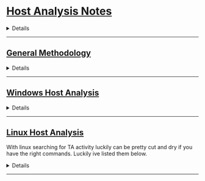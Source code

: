 # **<ins>Host Analysis Notes</ins>**
<details>

    [] Methodology
    [] Windows
        [] Detecting initial access
        [] Detecting Persistence
        [] Detecting Lateral Movement
        [] Detecting Communication
        [] Detecting PrivEsc
        [] Detecting Exfiltration

    [] Linux
        [] Detecting initial access
        [] Detecting Persistence
        [] Detecting Lateral Movement
        [] Detecting Communication
        [] Detecting PrivEsc
        [] Detecting Exfiltration
</details>

----------------------------------------------------------------------------
## **<ins>General Methodology</ins>**

<details>


</details>

----------------------------------------------------------------------------
## **<ins>Windows Host Analysis</ins>**

<details>

### **Increasing Visablilty and Host Logging**
Audit Policies
>Audit Policies are used to dictate which security related events are recorded. They can be used to record telemerty on activity like account logon events, Account Management, System events, Privilege use, And much more

```
[] 1. Launch Secpol.msc
[] 2. Local Policies > Audit Policies > enable auditing on all items
[] 3. Advanced Audit Policy Configuration > enable Auditing on all items
```
    
Process Visibility
>Increasing Process visability and enabling Process creation events to be recorded will allow for tracking of process creation and aid in the detection of TA activity.

```
[] 1. Launch Secpol.msc
[] 2. Security Settings > Advanced Audit Policy Configuration > System Audit Policies - Local Group Policy Object > Detailed Tracking.
[] 3. Audit Process Creation > Properties
[] 4. Select Config box, select Success, select Failure.
```

### **Tracking Processes**
```
Event Log / Name / Event ID
---------------------------------
Security / Process Creation / 4688

```
When Tracking down Processes the information i like to gather is below

```
[] 1. Who ran it:
[] 2. When did it run:
[] 3. What permissions did it run as:
[] 4. Where did it run From:
[] 5. What did it do:
```




<ins>Detect Me's</ins>

>Powershell to list all processes spawned and display unique Cmdline Args ran

```
$result = Get-WinEvent -FilterHashtable @{LogName="Security";Id=4688;StartTime = (Get-Date).AddDays(-7)} | ForEach-Object {
    $eventXml = ([xml]$_.ToXml()).Event
    $evt = [ordered]@{
        EventDate = [DateTime]$eventXml.System.TimeCreated.SystemTime
        Computer  = $eventXml.System.Computer
    }
    $eventXml.EventData.ChildNodes | ForEach-Object { $evt[$_.Name] = $_.'#text' }
    [PsCustomObject]$evt
}
$cmdCount = @()
Foreach($res in $result.CommandLine){
    $cmdCount += $res
}
$cmdCount | Sort-Object -unique
```

>Powershell to filter windows process creation for powershell instences running
```
Get-WinEvent -FilterHashtable @{
    LogName = 'Security'
    Id = 4688
    StartTime = (Get-Date).AddDays(-7)
} | Select TimeCreated,Id,Message -ExpandProperty Message | Select-String powershell
```

### **Detecting account manipulation**
```
Event Log / Name / Event ID / Scope
-----------------------------------------------
Security / Account Logon Faliure / 4625 / Local
Security / Account Logon Success / 4624 / Local



```


### **Detecting initial access**

### **Detecting Persistence**
    
### **Detecting Lateral Movement**
    
### **Detecting Communication**
    
### **Detecting PrivEsc**
    
### **Detecting Exfiltration**

### **Detecting Indicator Removal**

Detecting TA Actions to cover their tracks

```
Event Log / Name / Event ID / Scope
---------------------------------------------------------
Security / Security Event Log is Cleared / 1102 / Domain



``` 


Attackers will clear event logs to decrease the visabliity into actions they preformed.
Below are some methods to do it and may help in identification of these actions

Logs are stored on disk at the following location
```
C:\windows\System32\winevt\logs\
```
that being said the first method you could use if permissions allow is to straight delete that directory.

other cmdline and powershell methods to do so are listed below

>cmd

```
wevtutil cl system
wevtutil cl security
wevtutil cl application

```


<ins>Detect Me's</ins>

> Check to see if event logs where cleared.
```
Get-WinEvent -FilterHashtable @{
    LogName = 'Security'
    Id = 1102
    StartTime = (Get-Date).AddDays(-7)
}
```


### **Windows Memory Analysis**

**<ins>Capturing a full memory dump</ins>**

'''
[] Open FTK
[] File > Capture memory 
[] pick outpath and name
[] after capture open powershell
[] get-filehash -algorithm md5 .\memdump.mem
'''

**<ins>Capturing a process memory dump</ins>**

using procdump64:

'''
[] Open Powershell
[] .\procdump64.exe -ma lsass.exe C:\Dir\to\Save -accepteula
[] get-filehash -algorithm md5 C:\dir\to\save\proc.dmp
'''

**<ins>Capturing a Crash dump</ins>**

'''
[] win + r > sysdm.cpl 
[] Advanced tab > settings > startup and recovery
[] configure mem dump in system faliure > write debugging information > Active Memory Dump
'''


**<ins>Analysis with Volitility3</ins>**

Below is a checklist we can fill out as we go thru these steps to build a case on intrusions we find

**Vol Checklist**

'''
[] Grab Open Network Connections
    [] What are the open connections to out of the network?
    [] What are the open connections to other hosts on the network and do they make sense?
    [] Are there any non-windows binaries running creating connections out?
    
[] Grab the Process tree list
    [] Are there any non-windows binaries running?
    [] Are these non-windows binaries running from a user or tmp directory?
    [] What is the virtual memory address and PID of the process in question?

[] Grap File's in question
    [] from the information above are we finding any active files we can dig into?
    [] what is the hash of the file in question? 
    [] check virustotal for hash
'''




First we will need to load up the correct profile

'''vol -f .\mem.mem windows.info'''

From here we can start gatheing information on running Proccesses and open network connections

Listing Open network connections:

''' vol -f .\memory.dmp windows.netstat '''
            ** Then **
''' vol -f .\memory.dmp windows.netscan.NetScan '''

from here we can look at the ouput for non native windows binaries as a first check, deffinity want to pay attention to spelling for trying to hide in easy typos

after this we can start looking at proccesses running 

''' vol -f .\memory.dmp windows.pslist '''

            **Then**

''' vol -f .\memory.dmp windows.pstree '''

here we can start seeing the processes running that may also be connected to the netconnections, additionally were going to want to check and see where the binaries are running from.

from here we can start seeing what files we may have to dig into more.
in order to dig into a file we need its PID and virtual address so from the above process list we can pick thoes out and use them to provide as flags.

''' vol -f .\memory.dmp windows.dumpfiles --pid 4628 --virtaddr 0xca82b85325a0 '''

once we have the file lets grab the hash and provide that to virustotal as a quick check

'''get-filehash -algorithm SHA1 .\file_sus.exe'''

Now that we have the file lets start looking into what actions on objective where taken

To do this we can pull the cmdline histroy

'''vol -f .\memory.dmp windows.cmdline'''

from this we can use that previous PID to see what was ran when the processes started up.



</details>

----------------------------------------------------------------------------
## **<ins>Linux Host Analysis</ins>**
With linux searching for TA activity luckily can be pretty cut and dry if you have the right commands. Luckily ive listed them below.

<details>

### **Locating Processes and Network Connections**

>List all running processes

```
ps aux
```

>List all running processes running as a specific user

```
ps aux | grep root
```

Lets say we have a process we beleive is planted by the TA. We can start our investigation by using the ```lsof``` command this will give a list of all open files and can be provided the pid of the process we currently have in question

```
lsof -p 12345
```

After analyzing our output here we can now start looking into if network connections are made. in all honesty id really start here. if you can start by using internal to external network connections as a base list to start your querys on then its probably a fair bet since attackers need external to internal connection. This can also reveal more information like what ports are being used, is it a common port? does the port appear to change over time? how often is the process calling back? these are all things we should be able to discover from running and analyzing the below command

```
lsof -i -P -n
```

Looking at our output we can run through a list to help decide whats wonky and whats normal external connection. We can further widdle this list down by checking to see if the list we have has any known IP addresses in it (e.g IP associated to a package manager). If we where able to narrow that down now we can start looking into src and dest ports in use. Does this pairing make sense? do we have a high port to 443? might be indicative of a C2 plant. do we standard protocols being used over non traditional ports they are assigned?




---------------------------------------------------------------------------------------------

### **Detecting initial access**

With linux, the primary reason to have this server in the first place is most likely to
host a service for other systems. 

<ins>Web IA</ins>
With web as a initial access we first gotta know what service is installed as a web service.

We can look in the logging to see whats available.

```/var/log/```

if we start seeing things like ```/var/log/nginx``` or ```/var/log/apache2``` we should prob check there.


On that note. how do we detect funky traffic in these logs?


---------------------------------------------------------------------------------------------   

### **Detecting Persistence**

When detecting persistence on linux its layed out in a great way to create a running bash script to do it. Since linux everything is a file and persistence typically takes avantage of file reference and execution of contents we can make alil enumeration script to help us do this. first we need to understand common locations and what we want to grab out of them. 

>Common Persistence in linux

```
[] 1. Account Creation
[] 2. Cron Jobs
[] 3. Services
```
---------------------------------------------------------------------------------------------
**<ins>Account Creation</ins>**

When looking into account creation we can look into to the  ``` /var/log ``` directory
this directoy houses the  ``` /var/log/auth.log ``` file and from here we can grep for ```useradd``` or ```passwd``` commands run to check for account creation and minipulation

> checking for Account Creation
```
sudo cat /var/log/auth.log | grep useradd
```

>checking for Account Modification
```
sudo cat /var/log/auth.log | grep usermod
```
```
sudo cat /var/log/auth.log | grep useradd
```
```
sudo cat /var/log/auth.log | grep passwd
```

Next we can start seeing what shell this user logs in with

>checking spawn shell
```
sudo cat /etc/passwd
```
---------------------------------------------------------------------------------------------
**<ins>Cron Jobs</ins>**

Cron Jobs are pretty much the same as task scheduler in windows. these will run jobs on time based increment. these jobs can run commands or scripts that are referenced within the file.

>Location of Crontabs
```
User Crontabs:
/var/spool/cron/
/var/spool/cron/crontabs

System-wide Crontabs:
/etc/crontab
/etc/cron.d

```

When analyzing these we can just seach thru them and look for things like user cron jobs pointing to scripts in user dir's where we can then do some further reading on the script to see whats up.

---------------------------------------------------------------------------------------------
**<ins>Services</ins>**

The Reason services are ideal for attackers is for the fact they boot on startup and give you pretty granular control over longterm cover inside of a machine. Services are located inside the ```/etc/systemd/system/``` directory. To provide an example of how services can be used please see below

> Below is a sample service file
```
[Unit]
Description=Backup Manager
After=network.target

[Service]
ExecStart=/home/TA/.sus_proc
Restart=on-failure
User=nobody
Group=nogroup

[Install]
WantedBy=multi-user.target
```

above we can see a service file where on startup this badboy will kick off and launch a file from the TA's home directory. this file really can contain anything like a check to validte C2 beacon, backdoor acounts still active, a method of data exfil. so this is a really nice way to stay on target. the biggest downside to it is the fact its metioned here, to well known. None the less still a easy thing to check for 

>Example of how to pull every service file and grep the ExecStart locations
```
sudo cat /etc/systemd/system/* | grep ExecStart
```
This will give you some insight into what is being called and typically what sticks out is whats wrong.

Additional to this there are a few log locations we can check to see details of when/how its running

>syslogs
```
cat /var/log/syslog | grep .sus_proc
```
>journalctl
```
sudo journalctl -u .sus_proc
```


**<ins>Building a process tree</ins>**

with building a process tree out on a suspected file well want to follow the ppid of the process all the way up to pid 1

```

1. ausearch -i -x "<Command/file/text thats sus here>"
2. next record the starting location pid and the ppid
3. ausearch -i --pid <put previous pid here> 
4. record actions taken by the newly analyzed pid and the ppid
5. auseach -i --pid <new pid>
6. repeat.

```

---------------------------------------------------------------------------------------------

### **Detecting Lateral Movement**



----------------------------------------------------------------------------------------------  

### **Detecting Communication**



-----------------------------------------------------------------------------------------------

### **Detecting PrivEsc**


-----------------------------------------------------------------------------------------------

### **Detecting Exfiltration**

-----------------------------------------------------------------------------------------------

### **Memory Analysis**

The Goals with memory analysis is to capture the data that's lifetime is often very short. if captured when compromise is suspected then we can look into the specifics of what is occuring and give a deeper look into what the attacker may have achived.


**<ins>Volatile memory</ins>**
Volatile memory is anything that is not preserved after system restart/powerloss/ service restart. In addition to this memory has a hierarchy to what is preserved first and what is instantly over written.

```
CPU Registers
    |
    V
CPU Cache
    |
    V
RAM
    |
    V
Disk Storage

```

When Going through volatile memory analysis, specifically on RAM this is divided up inbetween two spaces. kernal space and user space.

User Space consists of process launched by the user or applications. each space is seperate to be protected from others.

kernal space is a reserve for the OS and low-level services that will manage resources like drivers and memory access.

**<ins>Collection Objectives/Focus of analysis</ins>**

there are diffrent types of memory dumps and basically just detail how verbose they are. we have '''Full Memory Dump''','''Process Dump''', and '''PageFile And Swap Analysis'''. in some cases you can also parse the systems hibernation file '''hiberfil.sys''' to extract RAM Contents. On linux the best tool to capture a memory image is
'''LiME (Linux Memory Extractor)'''

When Collecting a memory image where going to make sure we want to collect the following:

```
[] Running Processes
[] Open Network connections and ports
[] Logged-in users and recent commands
[] decrypted content, including encryption keys
[] injected code or fileless malware
```

Now the question arises, what should we look for in memory?

'''
[] Suspicious or malicious processes that are running without a corresponding file on disk
[] DLL injection where malicious code is injected into memory space of a legit process
[] process hollowing and the mem space that is replaces with malicious code
[] API hooking and the interception of a normal function call
[] rootkits in a kernel level space where 

'''

Timing on capture is obviously very important.

If you detect any of the following, capturing a mem_image is probably worth it:

'''
[] Lateral Movement
    -If we start detecting lateral movement we can look into   what processes are running and what cmdline args have been ran to get a good timeline. this will also expose what credentials have been used and what account to monitor more.

[] Fileless/In-Memory Malware
    this type of activity will give us a look into the processes housing the beacons, we can gather C2 Addresses and if it is an interperted language like PS/VBS/Bash we can see whats ran in plaintext
[] Evidence Destruction
    This will also reveal a timeline for us, focusing on what cmdline args where ran and what was deleted/ the method of deletion.

'''

**<ins>Capturing memory on linux</ins>**

full memory capture with **'''LiME'''**:

first we need to ensure LiME is installed
'''git clone https://github.com/504ensicsLabs/LiME.git'''

'''
[] 


'''



**<ins>Analysis with Volitility3</ins>**

First we will need to load up the correct profile

'''vol -f .\mem.mem banners'''

With in our '''volatility3\framework\constants\__init__.py''' file we need to replace the following '''REMOTE_ISF_URL = "https://raw.githubusercontent.com/leludo84/vol3-linux-profiles/main/banners-isf.json"'''

now that thats out the way...

**grabing bash history:**

'''
vol -f .\dump.mem linux.bash.Bash
'''

**Grabbing the hosts interfaces and addr's:**

'''
vol -f .\dump.mem linux.ip.Addr
'''

**Listing all open processes:**

'''
vol -f .\dump.mem linux.pslist.PsList
'''

**grabbing open files in processes:**

'''
vol -f .\dump.mem linux.lsof.Lsof
'''

**grabbing Open network connections and nethooks:**

'''
vol -f .\dump.mem linux.sockstat
'''
    **And**
'''
vol -f .\dump.mem linux.netfilter
'''


**here is a list of all the common linux vol commands**

'''
banners.Banners     Attempts to identify potential Linux banners in memory.
linux.bash.Bash     Recovers bash command history.
linux.boottime.Boottime  Retrieves system boot time.
linux.capabilities.Capabilities  Lists process capabilities.
linux.check_afinfo.Check_afinfo  Checks network address family information.
linux.check_creds.Check_creds  Identifies credential discrepancies.
linux.check_idt.Check_idt  Examines the interrupt descriptor table.
linux.check_modules.Check_modules  Lists kernel modules.
linux.check_syscall.Check_syscall  Checks syscall table integrity.
linux.ebpf.EBPF  Enumerates eBPF programs.
linux.elfs.Elfs  Lists ELF binaries mapped in memory.
linux.envars.Envars  Displays process environment variables.
linux.graphics.fbdev.Fbdev  Retrieves framebuffer device information.
linux.hidden_modules.Hidden_modules  Detects hidden kernel modules.
linux.iomem.IOMem  Retrieves memory map similar to /proc/iomem.
linux.kallsyms.Kallsyms  Extracts kernel symbol addresses.
linux.keyboard_notifiers.Keyboard_notifiers  Lists keyboard notifiers.
linux.kmsg.Kmsg  Reads the kernel log buffer.
linux.kthreads.Kthreads  Lists kernel threads.
linux.library_list.LibraryList  Enumerates shared libraries.
linux.lsmod.Lsmod  Lists loaded kernel modules.
linux.lsof.Lsof  Lists open files per process.
linux.malfind.Malfind  Scans for suspicious memory regions.
linux.modxview.Modxview  Detects kernel rootkits by module discrepancies.
linux.mountinfo.MountInfo  Retrieves mounted file system details.
linux.netfilter.Netfilter  Inspects netfilter hooks.
linux.pagecache.Files  Examines file-backed memory pages.
linux.pagecache.InodePages  Lists inode-associated memory pages.
linux.pidhashtable.PIDHashTable  Scans for hidden processes.
linux.proc.Maps  Displays memory maps of all processes.
linux.psaux.PsAux  Lists processes with command-line arguments.
linux.pscallstack.PsCallStack  Extracts kernel stack traces for processes.
linux.pslist.PsList  Lists active processes.
linux.psscan.PsScan  Scans for residual process structures.
linux.pstree.PsTree  Displays process hierarchy.
linux.ptrace.Ptrace  Lists processes with ptrace attachments.
linux.sockstat.Sockstat  Retrieves socket statistics.
linux.tty_check.tty_check  Checks for attached terminals.
linux.vmaregexscan.VmaRegExScan  Scans memory using regular expressions.
linux.vmayarascan.VmaYaraScan  Scans memory using YARA signatures.
linux.vmcoreinfo.VMCoreInfo  Extracts crash dump metadata.
'''


-----------------------------------------------------------------------------------------------
</details>

-----------------------------------------------------------------------------------------------